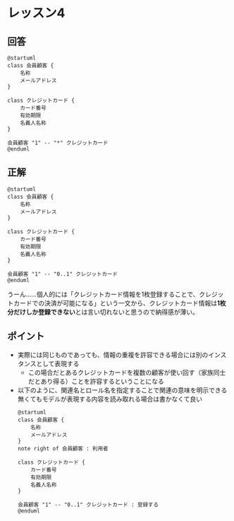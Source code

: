 # レッスン4
## 回答
```puml
@startuml
class 会員顧客 {
    名称
    メールアドレス
}

class クレジットカード {
    カード番号
    有効期限
    名義人名称
}

会員顧客 "1" -- "*" クレジットカード
@enduml
```

## 正解
```puml
@startuml
class 会員顧客 {
    名称
    メールアドレス
}

class クレジットカード {
    カード番号
    有効期限
    名義人名称
}

会員顧客 "1" -- "0..1" クレジットカード
@enduml
```

うーん……個人的には「クレジットカード情報を1枚登録することで、クレジットカードでの決済が可能になる」という一文から、クレジットカード情報は**1枚分だけしか登録できない**とは言い切れないと思うので納得感が薄い。

## ポイント
- 実際には同じものであっても、情報の重複を許容できる場合には別のインスタンスとして表現する
    - この場合だとあるクレジットカードを複数の顧客が使い回す（家族同士だとあり得る）ことを許容するということになる
- 以下のように、関連名とロール名を指定することで関連の意味を明示できる
  無くてもモデルが表現する内容を読み取れる場合は書かなくて良い
    ```puml
    @startuml
    class 会員顧客 {
        名称
        メールアドレス
    }
    note right of 会員顧客 : 利用者

    class クレジットカード {
        カード番号
        有効期限
        名義人名称
    }

    会員顧客 "1" -- "0..1" クレジットカード : 登録する
    @enduml
    ```